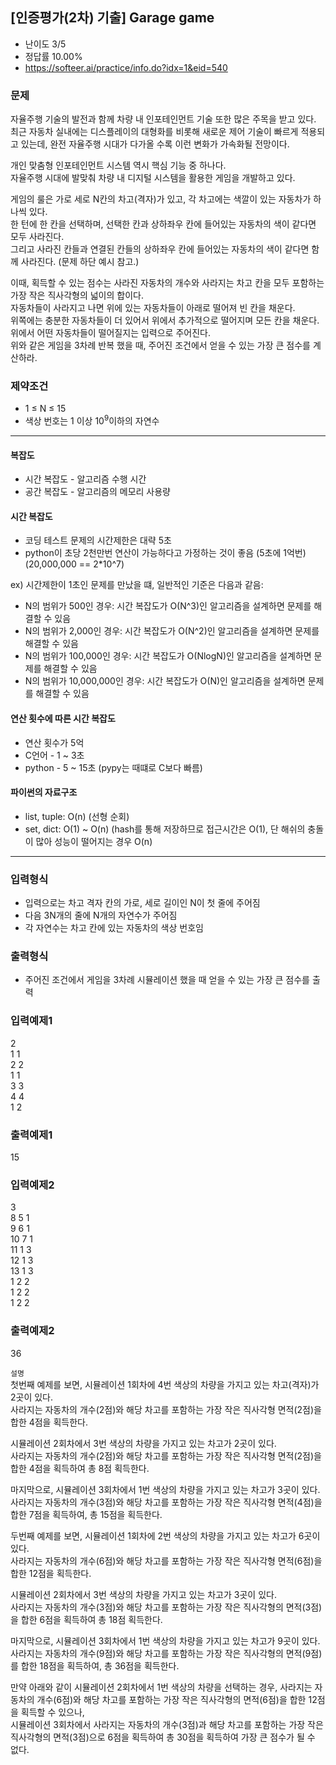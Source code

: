 ## [인증평가(2차) 기출] Garage game
- 난이도 3/5
- 정답률 10.00%
- https://softeer.ai/practice/info.do?idx=1&eid=540

### 문제
자율주행 기술의 발전과 함께 차량 내 인포테인먼트 기술 또한 많은 주목을 받고 있다.  
최근 자동차 실내에는 디스플레이의 대형화를 비롯해 새로운 제어 기술이 빠르게 적용되고 있는데, 완전 자율주행 시대가 다가올 수록 이런 변화가 가속화될 전망이다.  

개인 맞춤형 인포테인먼트 시스템 역시 핵심 기능 중 하나다.  
자율주행 시대에 발맞춰 차량 내 디지털 시스템을 활용한 게임을 개발하고 있다.  

게임의 룰은 가로 세로 N칸의 차고(격자)가 있고, 각 차고에는 색깔이 있는 자동차가 하나씩 있다.   
한 턴에 한 칸을 선택하며, 선택한 칸과 상하좌우 칸에 들어있는 자동차의 색이 같다면 모두 사라진다.   
그리고 사라진 칸들과 연결된 칸들의 상하좌우 칸에 들어있는 자동차의 색이 같다면 함께 사라진다. (문제 하단 예시 참고.)  

이때, 획득할 수 있는 점수는 사라진 자동차의 개수와 사라지는 차고 칸을 모두 포함하는 가장 작은 직사각형의 넓이의 합이다.  
자동차들이 사라지고 나면 위에 있는 자동차들이 아래로 떨어져 빈 칸을 채운다.   
위쪽에는 충분한 자동차들이 더 있어서 위에서 추가적으로 떨어지며 모든 칸을 채운다.  
위에서 어떤 자동차들이 떨어질지는 입력으로 주어진다.   
위와 같은 게임을 3차례 반복 했을 때, 주어진 조건에서 얻을 수 있는 가장 큰 점수를 계산하라.  

### 제약조건
- 1 ≤ N ≤ 15
- 색상 번호는 1 이상 10<sup>9</sup>이하의 자연수

--------------------------------------------------------

#### 복잡도
- 시간 복잡도 - 알고리즘 수행 시간
- 공간 복잡도 - 알고리즘의 메모리 사용량

#### 시간 복잡도
- 코딩 테스트 문제의 시간제한은 대략 5초
- python이 초당 2천만번 연산이 가능하다고 가정하는 것이 좋음 (5초에 1억번) 
(20,000,000 == 2*10^7)

ex) 시간제한이 1초인 문제를 만났을 떄, 일반적인 기준은 다음과 같음:
- N의 범위가 500인 경우: 시간 복잡도가 O(N^3)인 알고리즘을 설계하면 문제를 해결할 수 있음
- N의 범위가 2,000인 경우: 시간 복잡도가 O(N^2)인 알고리즘을 설계하면 문제를 해결할 수 있음
- N의 범위가 100,000인 경우: 시간 복잡도가 O(NlogN)인 알고리즘을 설계하면 문제를 해결할 수 있음
- N의 범위가 10,000,000인 경우: 시간 복잡도가 O(N)인 알고리즘을 설계하면 문제를 해결할 수 있음

#### 연산 횟수에 따른 시간 복잡도
- 연산 횟수가 5억
- C언어 - 1 ~ 3초
- python - 5 ~ 15초 (pypy는 때떄로 C보다 빠름)

#### 파이썬의 자료구조
- list, tuple: O(n) (선형 순회)
- set, dict: O(1) ~ O(n) 
(hash를 통해 저장하므로 접근시간은 O(1), 단 해쉬의 충돌이 많아 성능이 떨어지는 경우 O(n)

--------------------------------------------------------
 
### 입력형식
- 입력으로는 차고 격자 칸의 가로, 세로 길이인 N이 첫 줄에 주어짐
- 다음 3N개의 줄에 N개의 자연수가 주어짐
- 각 자연수는 차고 칸에 있는 자동차의 색상 번호임
 
### 출력형식
- 주어진 조건에서 게임을 3차례 시뮬레이션 했을 때 얻을 수 있는 가장 큰 점수를 출력

### 입력예제1
2  
1 1   
2 2  
1 1  
3 3  
4 4  
1 2  

### 출력예제1
15

### 입력예제2
3  
8 5 1  
9 6 1  
10 7 1  
11 1 3  
12 1 3  
13 1 3  
1 2 2  
1 2 2  
1 2 2  

### 출력예제2
36

<code>설명</code> <br/>
첫번째 예제를 보면, 시뮬레이션 1회차에 4번 색상의 차량을 가지고 있는 차고(격자)가 2곳이 있다.   
사라지는 자동차의 개수(2점)와 해당 차고를 포함하는 가장 작은 직사각형 면적(2점)을 합한 4점을 획득한다.  

시뮬레이션 2회차에서 3번 색상의 차량을 가지고 있는 차고가 2곳이 있다.  
사라지는 자동차의 개수(2점)와 해당 차고를 포함하는 가장 작은 직사각형 면적(2점)을 합한 4점을 획득하여 총 8점 획득한다.  

마지막으로, 시뮬레이션 3회차에서 1번 색상의 차량을 가지고 있는 차고가 3곳이 있다.  
사라지는 자동차의 개수(3점)와 해당 차고를 포함하는 가장 작은 직사각형 면적(4점)을 합한 7점을 획득하여, 총 15점을 획득한다.  

두번째 예제를 보면, 시뮬레이션 1회차에 2번 색상의 차량을 가지고 있는 차고가 6곳이 있다.  
사라지는 자동차의 개수(6점)와 해당 차고를 포함하는 가장 작은 직사각형 면적(6점)을 합한 12점을 획득한다.  

시뮬레이션 2회차에서 3번 색상의 차량을 가지고 있는 차고가 3곳이 있다.  
사라지는 자동차의 개수(3점)와 해당 차고를 포함하는 가장 작은 직사각형의 면적(3점)을 합한 6점을 획득하여 총 18점 획득한다.  

마지막으로, 시뮬레이션 3회차에서 1번 색상의 차량을 가지고 있는 차고가 9곳이 있다.  
사라지는 자동차의 개수(9점)와 해당 차고를 포함하는 가장 작은 직사각형의 면적(9점)를 합한 18점을 획득하여, 총 36점을 획득한다.  

만약 아래와 같이 시뮬레이션 2회차에서 1번 색상의 차량을 선택하는 경우, 사라지는 자동차의 개수(6점)와 해당 차고를 포함하는 가장 작은 직사각형의 면적(6점)을 합한 12점을 획득할 수 있으나,   
시뮬레이션 3회차에서 사라지는 자동차의 개수(3점)과 해당 차고를 포함하는 가장 작은 직사각형의 면적(3점)으로 6점을 획득하여 총 30점을 획득하여 가장 큰 점수가 될 수 없다.